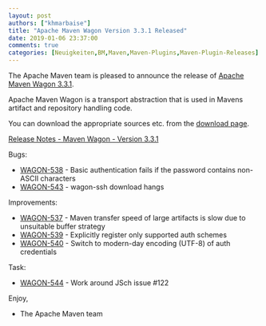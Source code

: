 ```yaml
---
layout: post
authors: ["khmarbaise"]
title: "Apache Maven Wagon Version 3.3.1 Released"
date: 2019-01-06 23:37:00
comments: true
categories: [Neuigkeiten,BM,Maven,Maven-Plugins,Maven-Plugin-Releases]
---
```

The Apache Maven team is pleased to announce the release of 
[Apache Maven Wagon 3.3.1](https://maven.apache.org/wagon/).

Apache Maven Wagon is a transport abstraction that is used in Mavens
artifact and repository handling code.

You can download the appropriate sources etc. from the [download page](https://maven.apache.org/wagon/download.cgi).

<!-- more -->

[Release Notes - Maven Wagon - Version 3.3.1](https://issues.apache.org/jira/secure/ReleaseNote.jspa?projectId=12318122&version=12344772)

Bugs:

 * [WAGON-538](https://issues.apache.org/jira/browse/WAGON-538) - Basic authentication fails if the password contains non-ASCII characters
 * [WAGON-543](https://issues.apache.org/jira/browse/WAGON-543) - wagon-ssh download hangs

Improvements:

 * [WAGON-537](https://issues.apache.org/jira/browse/WAGON-537) - Maven transfer speed of large artifacts is slow due to unsuitable buffer strategy
 * [WAGON-539](https://issues.apache.org/jira/browse/WAGON-539) - Explicitly register only supported auth schemes
 * [WAGON-540](https://issues.apache.org/jira/browse/WAGON-540) - Switch to modern-day encoding (UTF-8) of auth credentials

Task:

 * [WAGON-544](https://issues.apache.org/jira/browse/WAGON-544) - Work around JSch issue #122

Enjoy,

- The Apache Maven team

